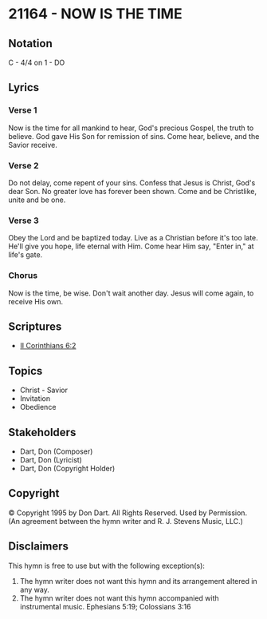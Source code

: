 # 21164 - NOW IS THE TIME

## Notation

C - 4/4 on 1 - DO

## Lyrics

### Verse 1

Now is the time for all mankind to hear, God's precious Gospel, the truth to believe. God gave His Son for remission of sins. Come hear, believe, and the Savior receive.

### Verse 2

Do not delay, come repent of your sins. Confess that Jesus is Christ, God's dear Son. No greater love has forever been shown. Come and be Christlike, unite and be one.

### Verse 3

Obey the Lord and be baptized today. Live as a Christian before it's too late. He'll give you hope, life eternal with Him. Come hear Him say, "Enter in," at life's gate.

### Chorus

Now is the time, be wise. Don't wait another day. Jesus will come again, to receive His own.


## Scriptures

- [II Corinthians 6:2](https://www.biblegateway.com/passage/?search=II%20Corinthians%206%3A2)

## Topics

- Christ - Savior
- Invitation
- Obedience

## Stakeholders

- Dart, Don (Composer)
- Dart, Don (Lyricist)
- Dart, Don (Copyright Holder)

## Copyright

© Copyright 1995 by Don Dart.  All Rights Reserved. Used by Permission.
(An agreement between the hymn writer and R. J. Stevens Music, LLC.)

## Disclaimers

This hymn is free to use but with the following exception(s):
1. The hymn writer does not want this hymn and its arrangement altered in any way.
2. The hymn writer does not want this hymn accompanied with instrumental music.
Ephesians 5:19; Colossians 3:16

